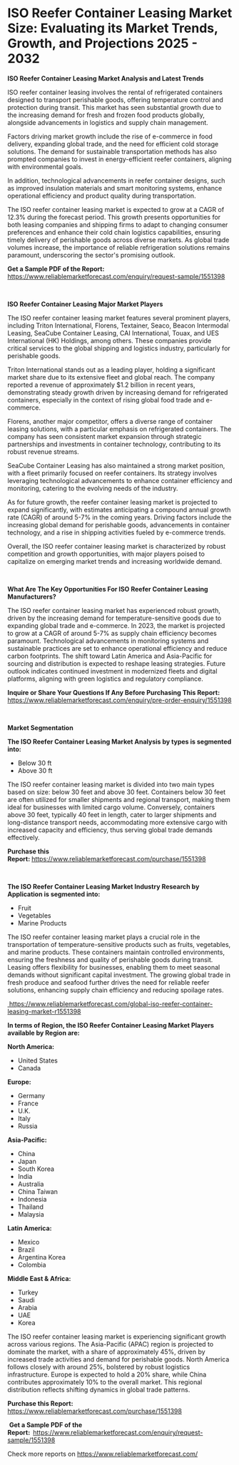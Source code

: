 <p><h1>ISO Reefer Container Leasing Market Size: Evaluating its Market Trends, Growth, and Projections 2025 - 2032</h1></p><p><strong>ISO Reefer Container Leasing Market Analysis and Latest Trends</strong></p>
<p><p>ISO reefer container leasing involves the rental of refrigerated containers designed to transport perishable goods, offering temperature control and protection during transit. This market has seen substantial growth due to the increasing demand for fresh and frozen food products globally, alongside advancements in logistics and supply chain management. </p><p>Factors driving market growth include the rise of e-commerce in food delivery, expanding global trade, and the need for efficient cold storage solutions. The demand for sustainable transportation methods has also prompted companies to invest in energy-efficient reefer containers, aligning with environmental goals. </p><p>In addition, technological advancements in reefer container designs, such as improved insulation materials and smart monitoring systems, enhance operational efficiency and product quality during transportation. </p><p>The ISO reefer container leasing market is expected to grow at a CAGR of 12.3% during the forecast period. This growth presents opportunities for both leasing companies and shipping firms to adapt to changing consumer preferences and enhance their cold chain logistics capabilities, ensuring timely delivery of perishable goods across diverse markets. As global trade volumes increase, the importance of reliable refrigeration solutions remains paramount, underscoring the sector's promising outlook.</p></p>
<p><strong>Get a Sample PDF of the Report:&nbsp;</strong> <a href="https://www.reliablemarketforecast.com/enquiry/request-sample/1551398?utm_campaign=2326&utm_medium=2&utm_source=Github&utm_content=ia&utm_term=27022025&utm_id=iso-reefer-container-leasing">https://www.reliablemarketforecast.com/enquiry/request-sample/1551398</a></p>
<p>&nbsp;</p>
<p><strong>ISO Reefer Container Leasing Major Market Players</strong></p>
<p><p>The ISO reefer container leasing market features several prominent players, including Triton International, Florens, Textainer, Seaco, Beacon Intermodal Leasing, SeaCube Container Leasing, CAI International, Touax, and UES International (HK) Holdings, among others. These companies provide critical services to the global shipping and logistics industry, particularly for perishable goods.</p><p>Triton International stands out as a leading player, holding a significant market share due to its extensive fleet and global reach. The company reported a revenue of approximately $1.2 billion in recent years, demonstrating steady growth driven by increasing demand for refrigerated containers, especially in the context of rising global food trade and e-commerce.</p><p>Florens, another major competitor, offers a diverse range of container leasing solutions, with a particular emphasis on refrigerated containers. The company has seen consistent market expansion through strategic partnerships and investments in container technology, contributing to its robust revenue streams.</p><p>SeaCube Container Leasing has also maintained a strong market position, with a fleet primarily focused on reefer containers. Its strategy involves leveraging technological advancements to enhance container efficiency and monitoring, catering to the evolving needs of the industry.</p><p>As for future growth, the reefer container leasing market is projected to expand significantly, with estimates anticipating a compound annual growth rate (CAGR) of around 5-7% in the coming years. Driving factors include the increasing global demand for perishable goods, advancements in container technology, and a rise in shipping activities fueled by e-commerce trends.</p><p>Overall, the ISO reefer container leasing market is characterized by robust competition and growth opportunities, with major players poised to capitalize on emerging market trends and increasing worldwide demand.</p></p>
<p>&nbsp;</p>
<p><strong>What Are The Key Opportunities For ISO Reefer Container Leasing Manufacturers?</strong></p>
<p><p>The ISO reefer container leasing market has experienced robust growth, driven by the increasing demand for temperature-sensitive goods due to expanding global trade and e-commerce. In 2023, the market is projected to grow at a CAGR of around 5-7% as supply chain efficiency becomes paramount. Technological advancements in monitoring systems and sustainable practices are set to enhance operational efficiency and reduce carbon footprints. The shift toward Latin America and Asia-Pacific for sourcing and distribution is expected to reshape leasing strategies. Future outlook indicates continued investment in modernized fleets and digital platforms, aligning with green logistics and regulatory compliance.</p></p>
<p><strong>Inquire or Share Your Questions If Any Before Purchasing This Report:</strong> <a href="https://www.reliablemarketforecast.com/enquiry/pre-order-enquiry/1551398?utm_campaign=2326&utm_medium=2&utm_source=Github&utm_content=ia&utm_term=27022025&utm_id=iso-reefer-container-leasing">https://www.reliablemarketforecast.com/enquiry/pre-order-enquiry/1551398</a></p>
<p>&nbsp;</p>
<p><strong>Market Segmentation</strong></p>
<p><strong>The ISO Reefer Container Leasing Market Analysis by types is segmented into:</strong></p>
<p><ul><li>Below 30 ft</li><li>Above 30 ft</li></ul></p>
<p><p>The ISO reefer container leasing market is divided into two main types based on size: below 30 feet and above 30 feet. Containers below 30 feet are often utilized for smaller shipments and regional transport, making them ideal for businesses with limited cargo volume. Conversely, containers above 30 feet, typically 40 feet in length, cater to larger shipments and long-distance transport needs, accommodating more extensive cargo with increased capacity and efficiency, thus serving global trade demands effectively.</p></p>
<p><strong>Purchase this Report:&nbsp;</strong><a href="https://www.reliablemarketforecast.com/purchase/1551398?utm_campaign=2326&utm_medium=2&utm_source=Github&utm_content=ia&utm_term=27022025&utm_id=iso-reefer-container-leasing">https://www.reliablemarketforecast.com/purchase/1551398</a></p>
<p>&nbsp;</p>
<p><strong>The ISO Reefer Container Leasing Market Industry Research by Application is segmented into:</strong></p>
<p><ul><li>Fruit</li><li>Vegetables</li><li>Marine Products</li></ul></p>
<p><p>The ISO reefer container leasing market plays a crucial role in the transportation of temperature-sensitive products such as fruits, vegetables, and marine products. These containers maintain controlled environments, ensuring the freshness and quality of perishable goods during transit. Leasing offers flexibility for businesses, enabling them to meet seasonal demands without significant capital investment. The growing global trade in fresh produce and seafood further drives the need for reliable reefer solutions, enhancing supply chain efficiency and reducing spoilage rates.</p></p>
<p><a href="https://www.reliablemarketforecast.com/global-iso-reefer-container-leasing-market-r1551398?utm_campaign=2326&utm_medium=2&utm_source=Github&utm_content=ia&utm_term=27022025&utm_id=iso-reefer-container-leasing">&nbsp;https://www.reliablemarketforecast.com/global-iso-reefer-container-leasing-market-r1551398</a></p>
<p><strong>In terms of Region, the ISO Reefer Container Leasing Market Players available by Region are:</strong></p>
<p>
    <p> <strong> North America: </strong>
        <ul>
            <li>United States</li>
            <li>Canada</li>
        </ul>
        </p> 
    <p> <strong> Europe: </strong>
        <ul>
            <li>Germany</li>
            <li>France</li>
            <li>U.K.</li>
            <li>Italy</li>
            <li>Russia</li>
        </ul>
        </p> 
    <p> <strong> Asia-Pacific: </strong>
        <ul>
            <li>China</li>
            <li>Japan</li>
            <li>South Korea</li>
            <li>India</li>
            <li>Australia</li>
            <li>China Taiwan</li>
            <li>Indonesia</li>
            <li>Thailand</li>
            <li>Malaysia</li>
        </ul>
        </p> 
    <p> <strong> Latin America: </strong>
        <ul>
            <li>Mexico</li>
            <li>Brazil</li>
            <li>Argentina Korea</li>
            <li>Colombia</li>
        </ul>
        </p> 
    <p> <strong> Middle East & Africa: </strong>
        <ul>
            <li>Turkey</li>
            <li>Saudi</li>
            <li>Arabia</li>
            <li>UAE</li>
            <li>Korea</li>
        </ul>
    </p>
    </p>
<p><p>The ISO reefer container leasing market is experiencing significant growth across various regions. The Asia-Pacific (APAC) region is projected to dominate the market, with a share of approximately 45%, driven by increased trade activities and demand for perishable goods. North America follows closely with around 25%, bolstered by robust logistics infrastructure. Europe is expected to hold a 20% share, while China contributes approximately 10% to the overall market. This regional distribution reflects shifting dynamics in global trade patterns.</p></p>
<p><strong>Purchase this Report: </strong><a href="https://www.reliablemarketforecast.com/purchase/1551398?utm_campaign=2326&utm_medium=2&utm_source=Github&utm_content=ia&utm_term=27022025&utm_id=iso-reefer-container-leasing">https://www.reliablemarketforecast.com/purchase/1551398</a></p>
<p>&nbsp;<strong>Get a Sample PDF of the Report:&nbsp;&nbsp;</strong><a href="https://www.reliablemarketforecast.com/enquiry/request-sample/1551398?utm_campaign=2326&utm_medium=2&utm_source=Github&utm_content=ia&utm_term=27022025&utm_id=iso-reefer-container-leasing">https://www.reliablemarketforecast.com/enquiry/request-sample/1551398</a></p>
<p><strong></strong></p>
<p>Check more reports on <a href="https://www.reliablemarketforecast.com/?utm_campaign=2326&utm_medium=2&utm_source=Github&utm_content=ia&utm_term=27022025&utm_id=iso-reefer-container-leasing">https://www.reliablemarketforecast.com/</a></p>
